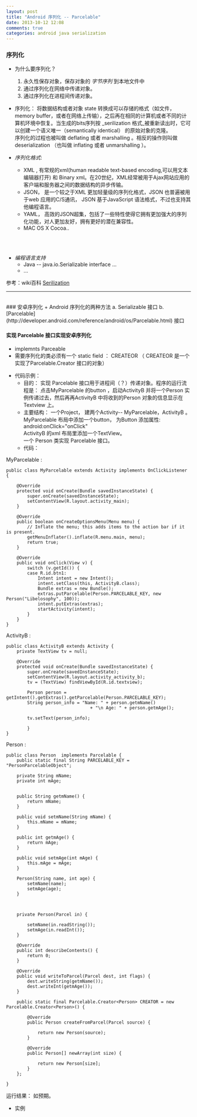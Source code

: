 ```yaml
---
layout: post
title: "Android 序列化 -- Parcelable"
date: 2013-10-12 12:08
comments: true
categories: android java serialization
---
```



### 序列化


+ 为什么要序列化？
	1. 永久性保存对象，保存对象的 _字节序列_ 到本地文件中
	2. 通过序列化在网络中传递对象。
	3. 通过序列化在进程间传递对象。				

+ 序列化：
将数据结构或者对象 state 转换成可以存储的格式（如文件，memory buffer，或者在网络上传输），之后再在相同的计算机或者不同的计算机环境中恢复。当生成的bits序列按 _serilization 格式_被重新读出时，它可以创建一个语义唯一（semantically identical） 的原始对象的克隆。 		
序列化的过程也被叫做 deflating 或者 marshalling 。相反的操作则叫做 deserialization （也叫做 inflating 或者 unmarshalling ）。  

+ _序列化格式_:
	* XML , 有常规的xml(human readable text-based encoding,可以用文本编辑器打开) 和 Binary xml。在20世纪，XML经常被用于Ajax网站应用的客户端和服务器之间的数据结构的异步传输。
	+ JSON， 是一个较之于XML 更加轻量级的序列化格式，JSON 也普遍被用于web 应用的C/S通讯， JSON 基于JavaScript 语法格式，不过也支持其他编程语言。
	+ YAML， 高效的JSON超集，包括了一些特性使得它拥有更加强大的序列化功能，对人更加友好，拥有更好的潜在兼容性。
	+ MAC OS X Cocoa..
</br>
</br>
		
+ _编程语言支持_
	+ Java -- java.io.Serializable interface ...
	+ ... 		

参考：wiki百科 [Serilization](http://en.wikipedia.org/wiki/Serialization)


******

</br> 
### 安卓序列化
+ Android 序列化的两种方法
	a. Serializable 接口
	b. [Parcelable](http://developer.android.com/reference/android/os/Parcelable.html) 接口


#### 实现 Parcelable 接口实现安卓序列化		


+ implemnts Parceable 
+ 需要序列化的类必须有一个 static field ： CREATEOR （ CREATEOR 是一个实现了Parcelable.Creator 接口的对象）
 
* 代码示例：
	+ 目的： 实现 Parcelable 接口用于进程间（？）传递对象。程序的运行流程是： 点击MyParcelable 的button ，启动ActivityB 并将一个Person 实例传递过去，然后再再ActivityB 中将收到的Person 对象的信息显示在Textview 上。
	+ 主要结构： 一个Project， 建两个Activity-- MyParcelable，ActivityB 。 MyParcelable 布局中添加一个button， 为Button 添加属性:		
	android:onClick="onClick"		
	ActivityB 的xml 布局里添加一个TextView。		
	一个 Person 类实现 Parcelable 接口。		
	+ 代码： 

MyParcelable :	
		
	public class MyParcelable extends Activity implements OnClickListener {

		@Override
		protected void onCreate(Bundle savedInstanceState) {
			super.onCreate(savedInstanceState);
			setContentView(R.layout.activity_main);
		}

		@Override
		public boolean onCreateOptionsMenu(Menu menu) {
			// Inflate the menu; this adds items to the action bar if it is present.
			getMenuInflater().inflate(R.menu.main, menu);
			return true;
		}

		@Override
		public void onClick(View v) {
			switch (v.getId()) {
			case R.id.btn1:
				Intent intent = new Intent();
				intent.setClass(this, ActivityB.class);
				Bundle extras = new Bundle();
				extras.putParcelable(Person.PARCELABLE_KEY, new Person("Libelosophy", 100));
				intent.putExtras(extras);
				startActivity(intent);
			}
		}
	}

ActivityB :
		
	public class ActivityB extends Activity {
		private TextView tv = null;
	
		@Override
		protected void onCreate(Bundle savedInstanceState) {
			super.onCreate(savedInstanceState);
			setContentView(R.layout.activity_activity_b);
			tv = (TextView) findViewById(R.id.textview);
		
			Person person = getIntent().getExtras().getParcelable(Person.PARCELABLE_KEY);
			String person_info = "Name: " + person.getmName() 
									+ "\n Age: " + person.getmAge();
		
			tv.setText(person_info);
		
			}		
	}


Person :		
		
			
	public class Person  implements Parcelable {
		public static final String PARCELABLE_KEY = "PersonParcelableObject";

		private String mName;
		private int mAge;


		public String getmName() {
			return mName;
		}

		public void setmName(String mName) {
			this.mName = mName;
		}

		public int getmAge() {
			return mAge;
		}

		public void setmAge(int mAge) {
			this.mAge = mAge;
		}

		Person(String name, int age) {
			setmName(name);
			setmAge(age);
		}

	
	
		private Person(Parcel in) {

			setmName(in.readString());
			setmAge(in.readInt());
		}

		@Override
		public int describeContents() {
			return 0;
		}

		@Override
		public void writeToParcel(Parcel dest, int flags) {
			dest.writeString(getmName());
			dest.writeInt(getmAge());
		}

		public static final Parcelable.Creator<Person> CREATOR = new Parcelable.Creator<Person>() {

			@Override
			public Person createFromParcel(Parcel source) {

				return new Person(source);
			}

			@Override
			public Person[] newArray(int size) {

				return new Person[size];
			}
		};

	}

运行结果： 如预期。


* 实例































































